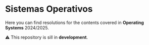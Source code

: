 # Sistemas Operativos

Here you can find resolutions for the contents covered in **Operating Systems** 2024/2025.

:warning: This repository is sill in **development**.
